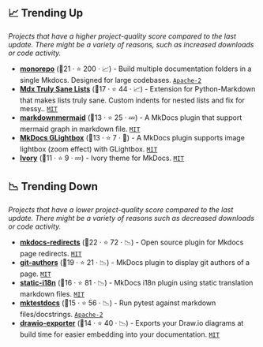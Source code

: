 ## 📈 Trending Up

_Projects that have a higher project-quality score compared to the last update. There might be a variety of reasons, such as increased downloads or code activity._

- <b><a href="https://github.com/backstage/mkdocs-monorepo-plugin">monorepo</a></b> (🥇21 ·  ⭐ 200 · 📈) - Build multiple documentation folders in a single Mkdocs. Designed for large codebases. <code><a href="http://bit.ly/3nYMfla">Apache-2</a></code> <code><img src="https://cdn.icon-icons.com/icons2/1465/PNG/512/701electricplug_100845.png" style="display:inline;" width="13" height="13"></code>
- <b><a href="https://github.com/radude/mdx_truly_sane_lists">Mdx Truly Sane Lists</a></b> (🥈17 ·  ⭐ 44 · 📈) - Extension for Python-Markdown that makes lists truly sane. Custom indents for nested lists and fix for messy.. <code><a href="http://bit.ly/34MBwT8">MIT</a></code> <code><img src="https://cdn.icon-icons.com/icons2/1459/PNG/512/2799201-jigsaw-processing_99781.png" style="display:inline;" width="13" height="13"></code>
- <b><a href="https://github.com/pugong/mkdocs-mermaid-plugin">markdownmermaid</a></b> (🥈13 ·  ⭐ 25 · 💤) - A MkDocs plugin that support mermaid graph in markdown file. <code><a href="http://bit.ly/34MBwT8">MIT</a></code> <code><img src="https://cdn.icon-icons.com/icons2/1465/PNG/512/701electricplug_100845.png" style="display:inline;" width="13" height="13"></code>
- <b><a href="https://github.com/blueswen/mkdocs-glightbox">MkDocs GLightbox</a></b> (🥈13 ·  ⭐ 7 · 🐣) - A MkDocs plugin supports image lightbox (zoom effect) with GLightbox. <code><a href="http://bit.ly/34MBwT8">MIT</a></code> <code><img src="https://cdn.icon-icons.com/icons2/1465/PNG/512/701electricplug_100845.png" style="display:inline;" width="13" height="13"></code>
- <b><a href="https://github.com/daizutabi/mkdocs-ivory">Ivory</a></b> (🥈11 ·  ⭐ 9 · 💤) - Ivory theme for MkDocs. <code><a href="http://bit.ly/34MBwT8">MIT</a></code> <code><img src="https://cdn.icon-icons.com/icons2/1495/PNG/512/preferencesdesktoptheme_102980.png" style="display:inline;" width="13" height="13"></code>

## 📉 Trending Down

_Projects that have a lower project-quality score compared to the last update. There might be a variety of reasons such as decreased downloads or code activity._

- <b><a href="https://github.com/mkdocs/mkdocs-redirects">mkdocs-redirects</a></b> (🥇22 ·  ⭐ 72 · 📉) - Open source plugin for Mkdocs page redirects. <code><a href="http://bit.ly/34MBwT8">MIT</a></code> <code><img src="https://cdn.icon-icons.com/icons2/1465/PNG/512/701electricplug_100845.png" style="display:inline;" width="13" height="13"></code>
- <b><a href="https://github.com/timvink/mkdocs-git-authors-plugin">git-authors</a></b> (🥈19 ·  ⭐ 21 · 📉) - MkDocs plugin to display git authors of a page. <code><a href="http://bit.ly/34MBwT8">MIT</a></code> <code><img src="https://cdn.icon-icons.com/icons2/1465/PNG/512/701electricplug_100845.png" style="display:inline;" width="13" height="13"></code>
- <b><a href="https://github.com/ultrabug/mkdocs-static-i18n">static-i18n</a></b> (🥇16 ·  ⭐ 81 · 📉) - MkDocs i18n plugin using static translation markdown files. <code><a href="http://bit.ly/34MBwT8">MIT</a></code> <code><img src="https://cdn.icon-icons.com/icons2/1465/PNG/512/701electricplug_100845.png" style="display:inline;" width="13" height="13"></code>
- <b><a href="https://github.com/koaning/mktestdocs">mktestdocs</a></b> (🥇15 ·  ⭐ 56 · 📉) - Run pytest against markdown files/docstrings. <code><a href="http://bit.ly/3nYMfla">Apache-2</a></code>
- <b><a href="https://github.com/LukeCarrier/mkdocs-drawio-exporter">drawio-exporter</a></b> (🥈14 ·  ⭐ 40 · 📉) - Exports your Draw.io diagrams at build time for easier embedding into your documentation. <code><a href="http://bit.ly/34MBwT8">MIT</a></code> <code><img src="https://cdn.icon-icons.com/icons2/1465/PNG/512/701electricplug_100845.png" style="display:inline;" width="13" height="13"></code>

